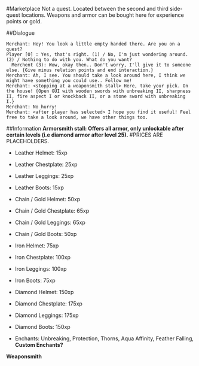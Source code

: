 #Marketplace
Not a quest. Located between the second and third side-quest locations. Weapons and armor can be bought here for experience points or gold.

##Dialogue
```
Merchant: Hey! You look a little empty handed there. Are you on a quest?
Player [O] : Yes, that's right. (1) / No, I'm just wondering around. (2) / Nothing to do with you. What do you want? 
  Merchent (3): Wow, okay then.. Don't worry, I'll give it to someone else. {Give minus relation points and end interaction.}
Merchant: Ah, I see. You should take a look around here, I think we might have something you could use.. Follow me!
Merchant: <stopping at a weaponsmith stall> Here, take your pick. On the house! {Open GUI with wooden swords with unbreaking II, sharpness II, fire aspect I or knockback II, or a stone sword with unbreaking I.}
Merchant: No hurry!
Merchant: <after player has selected> I hope you find it useful! Feel free to take a look around, we have other things too.
```

##Information
**Armorsmith stall: Offers all armor, only unlockable after certain levels (i.e diamond armor after level 25).**
#PRICES ARE PLACEHOLDERS. 
*  Leather Helmet: 15xp  
*  Leather Chestplate: 25xp  
*  Leather Leggings: 25xp  
*  Leather Boots: 15xp   
*    Chain / Gold Helmet: 50xp   
*    Chain / Gold Chestplate: 65xp    
*    Chain / Gold Leggings: 65xp    
*    Chain / Gold Boots: 50xp  
*  Iron Helmet: 75xp  
*  Iron Chestplate: 100xp  
*  Iron Leggings: 100xp  
*  Iron Boots: 75xp 
* Diamond Helmet: 150xp
* Diamond Chestplate: 175xp
* Diamond Leggings: 175xp
* Diamond Boots: 150xp

* Enchants: Unbreaking, Protection, Thorns, Aqua Affinity, Feather Falling, **Custom Enchants?**
  
**Weaponsmith**
